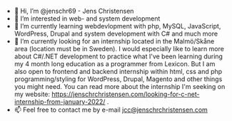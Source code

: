 - 👋 Hi, I’m @jenschr69 - Jens Christensen
- 👀 I’m interested in web- and system development
- 🌱 I’m currently learning webdevlopment with php, MySQL, JavaScript, WordPress, Drupal and system development with C# and much more
- 💞️ I’m currently looking for an internship located in the Malmö/Skåne area (location must be in Sweden). I would especially like to learn more about C#/.NET development to practice what I've been learning during my 4 month long education as a programmer from Lexicon. But I am also open to frontend and backend internship within html, css and php programming/styling for WordPress, Drupal, Magento and other things you might need.
You can read more about the internship I'm seeking on my website: https://jenschrchristensen.com/looking-for-c-net-internship-from-january-2022/ . 
- 📫 Feel free to contact me by e-mail jcc@jenschrchristensen.com

